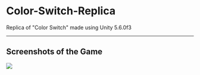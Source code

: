 # Color-Switch-Replica
Replica of "Color Switch" made using Unity 5.6.0f3

---
## Screenshots of the Game
![](/Color-Switch-Replica/Images/color-switch-1.png)
